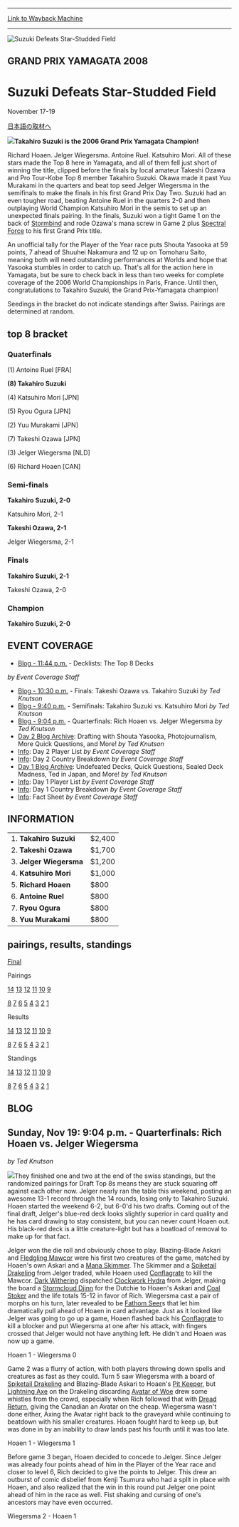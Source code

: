 
---
[Link to Wayback Machine](https://web.archive.org/web/20151205235757/http://magic.wizards.com/en/events/coverage/gpyam06)

[_metadata_:description]:- "日本語の取材へ Takahiro Suzuki is the 2006 Grand Prix Yamagata Champion!"
[_metadata_:generator]:- "Drupal 7 (http://drupal.org)"
[_metadata_:node]:- "573046"
[_metadata_:source]:- "div-block-system-main"
[_metadata_:title]:- "Suzuki Defeats Star-Studded Field"
[_metadata_:wayback_capture_timestamp]:- "2015-12-05 23:57:57"
[_metadata_:wayback_raw_url]:- "https://web.archive.org/web/20151205235757id_/http://magic.wizards.com/en/events/coverage/gpyam06"
[_metadata_:wayback_url]:- "http://magic.wizards.com/en/events/coverage/gpyam06"
---







![Suzuki Defeats Star-Studded Field](https://media.magic.wizards.com/images/banner/large_1.jpg)





GRAND PRIX YAMAGATA 2008
------------------------


Suzuki Defeats Star-Studded Field
=================================




November 17-19












[日本語の取材へ](/en/node/573041)


![](https://media.magic.wizards.com/image_legacy_migration/sideboard/images/gpyam06/champ.jpg)**Takahiro Suzuki is the 2006 Grand Prix Yamagata Champion!**


Richard Hoaen. Jelger Wiegersma. Antoine Ruel. Katsuhiro Mori. All of these stars made the Top 8 here in Yamagata, and all of them fell just short of winning the title, clipped before the finals by local amateur Takeshi Ozawa and Pro Tour-Kobe Top 8 member Takahiro Suzuki. Okawa made it past Yuu Murakami in the quarters and beat top seed Jelger Wiegersma in the semifinals to make the finals in his first Grand Prix Day Two. Suzuki had an even tougher road, beating Antoine Ruel in the quarters 2-0 and then outplaying World Champion Katsuhiro Mori in the semis to set up an unexpected finals pairing. In the finals, Suzuki won a tight Game 1 on the back of [Stormbind](http://gatherer.wizards.com/Pages/Card/Details.aspx?name=Stormbind) and rode Ozawa's mana screw in Game 2 plus [Spectral Force](http://gatherer.wizards.com/Pages/Card/Details.aspx?name=Spectral+Force) to his first Grand Prix title.


An unofficial tally for the Player of the Year race puts Shouta Yasooka at 59 points, 7 ahead of Shuuhei Nakamura and 12 up on Tomoharu Saito, meaning both will need outstanding performances at Worlds and hope that Yasooka stumbles in order to catch up. That's all for the action here in Yamagata, but be sure to check back in less than two weeks for complete coverage of the 2006 World Championships in Paris, France. Until then, congratulations to Takahiro Suzuki, the Grand Prix-Yamagata champion!


Seedings in the bracket do not indicate standings after Swiss. Pairings are determined at random.



top 8 bracket
-------------





### Quaterfinals





(1) Antoine Ruel [FRA]




**(8) Takahiro Suzuki**






(4) Katsuhiro Mori [JPN]




(5) Ryou Ogura [JPN]






(2) Yuu Murakami [JPN]




(7) Takeshi Ozawa [JPN]






(3) Jelger Wiegersma [NLD]




(6) Richard Hoaen [CAN]







### Semi-finals





**Takahiro Suzuki, 2-0**




Katsuhiro Mori, 2-1






**Takeshi Ozawa, 2-1**




Jelger Wiegersma, 2-1







### Finals





**Takahiro Suzuki, 2-1**




Takeshi Ozawa, 2-0







### Champion





**Takahiro Suzuki, 2-0**









EVENT COVERAGE
--------------




* [Blog - 11:44 p.m.](#4) - Decklists: The Top 8 Decks

 *by Event Coverage Staff*
* [Blog - 10:30 p.m.](#3) - Finals: Takeshi Ozawa vs. Takahiro Suzuki
 *by Ted Knutson*
* [Blog - 9:40 p.m.](#2) - Semifinals: Takahiro Suzuki vs. Katsuhiro Mori
 *by Ted Knutson*
* [Blog - 9:04 p.m.](#1) - Quarterfinals: Rich Hoaen vs. Jelger Wiegersma
 *by Ted Knutson*
* [Day 2 Blog Archive](/en/articles/archive/event-coverage/day-2-blog-archive-2006-11-19): Drafting with Shouta Yasooka, Photojournalism, More Quick Questions, and More!
 *by Ted Knutson*
* [Info](/en/articles/archive/event-coverage/day-2-player-list-2006-11-18): Day 2 Player List
 *by Event Coverage Staff*
* [Info](/en/articles/archive/event-coverage/day-2-country-breakdown-2006-11-18): Day 2 Country Breakdown
 *by Event Coverage Staff*
* [Day 1 Blog Archive](/en/articles/archive/event-coverage/day-1-blog-archive-2006-11-18): Undefeated Decks, Quick Questions, Sealed Deck Madness, Ted in Japan, and More!
 *by Ted Knutson*
* [Info](/en/articles/archive/event-coverage/day-1-player-list-2006-11-17): Day 1 Player List
 *by Event Coverage Staff*
* [Info](/en/articles/archive/event-coverage/day-1-country-breakdown-2006-11-17): Day 1 Country Breakdown
 *by Event Coverage Staff*
* [Info](http://magic.wizards.com/en/articles/archive/feature/grand-prix%E2%80%93yamagata-2006-10-23): Fact Sheet
 *by Event Coverage Staff*



INFORMATION
-----------




|  |  |
| --- | --- |
| 1. **Takahiro Suzuki** | $2,400 |
| 2. **Takeshi Ozawa** | $1,700 |
| 3. **Jelger Wiegersma** | $1,200 |
| 4. **Katsuhiro Mori** | $1,000 |
| 5. **Richard Hoaen** | $800 |
| 6. **Antoine Ruel** | $800 |
| 7. **Ryou Ogura** | $800 |
| 8. **Yuu Murakami** | $800 |

pairings, results, standings
----------------------------




[Final](/en/articles/archive/event-coverage/final-standings-2006-11-19)




Pairings


[14](/en/articles/archive/event-coverage/round-14-pairings-2006-11-19) [13](/en/articles/archive/event-coverage/round-13-pairings-2006-11-18) [12](/en/articles/archive/event-coverage/round-12-pairings-2006-11-18) [11](/en/articles/archive/event-coverage/round-11-pairings-2006-11-18) [10](/en/articles/archive/event-coverage/round-10-pairings-2006-11-18) [9](/en/articles/archive/event-coverage/round-9-pairings-2006-11-18)


[8](/en/articles/archive/event-coverage/round-8-pairings-2006-11-18) [7](/en/articles/archive/event-coverage/round-7-pairings-2006-11-18) [6](/en/articles/archive/event-coverage/round-6-pairings-2006-11-18) [5](/en/articles/archive/event-coverage/round-5-pairings-2006-11-17) [4](/en/articles/archive/event-coverage/round-4-pairings-2006-11-17) [3](/en/articles/archive/event-coverage/round-3-pairings-2006-11-17) [2](/en/articles/archive/event-coverage/round-2-pairings-2006-11-17) [1](/en/articles/archive/event-coverage/round-1-pairings-2006-11-17)




Results


[14](/en/articles/archive/event-coverage/round-14-results-2006-11-19) [13](/en/articles/archive/event-coverage/round-13-results-2006-11-19) [12](/en/articles/archive/event-coverage/round-12-results-2006-11-18) [11](/en/articles/archive/event-coverage/round-11-results-2006-11-18) [10](/en/articles/archive/event-coverage/round-10-results-2006-11-18) [9](/en/articles/archive/event-coverage/round-9-results-2006-11-18)


[8](/en/articles/archive/event-coverage/round-8-results-2006-11-18) [7](/en/articles/archive/event-coverage/round-7-results-2006-11-18) [6](/en/articles/archive/event-coverage/round-6-results-2006-11-18) [5](/en/articles/archive/event-coverage/round-5-results-2006-11-18) [4](/en/articles/archive/event-coverage/round-4-results-2006-11-17) [3](/en/articles/archive/event-coverage/round-3-results-2006-11-17) [2](/en/articles/archive/event-coverage/round-2-results-2006-11-17) [1](/en/articles/archive/event-coverage/round-1-results-2006-11-17)




Standings


[14](/en/articles/archive/event-coverage/round-14-standings-2006-11-19) [13](/en/articles/archive/event-coverage/round-13-standings-2006-11-19) [12](/en/articles/archive/event-coverage/round-12-standings-2006-11-18) [11](/en/articles/archive/event-coverage/round-11-standings-2006-11-18) [10](/en/articles/archive/event-coverage/round-10-standings-2006-11-18) [9](/en/articles/archive/event-coverage/round-9-standings-2006-11-18)


[8](/en/articles/archive/event-coverage/round-8-standings-2006-11-18) [7](/en/articles/archive/event-coverage/round-7-standings-2006-11-18) [6](/en/articles/archive/event-coverage/round-6-standings-2006-11-18) [5](/en/articles/archive/event-coverage/round-5-standings-2006-11-18) [4](/en/articles/archive/event-coverage/round-4-standings-2006-11-17) [3](/en/articles/archive/event-coverage/round-3-standings-2006-11-17) [2](/en/articles/archive/event-coverage/round-2-standings-2006-11-17) [1](/en/articles/archive/event-coverage/round-1-standings-2006-11-17)





BLOG
----




Sunday, Nov 19: 9:04 p.m. - Quarterfinals: Rich Hoaen vs. Jelger Wiegersma
--------------------------------------------------------------------------


*by Ted Knutson*

![](https://media.magic.wizards.com/image_legacy_migration/sideboard/images/gpyam06/qf%20jelger.jpg)They finished one and two at the end of the swiss standings, but the randomized pairings for Draft Top 8s means they are stuck squaring off against each other now. Jelger nearly ran the table this weekend, posting an awesome 13-1 record through the 14 rounds, losing only to Takahiro Suzuki. Hoaen started the weekend 6-2, but 6-0'd his two drafts. Coming out of the final draft, Jelger's blue-red deck looks slightly superior in card quality and he has card drawing to stay consistent, but you can never count Hoaen out. His black-red deck is a little creature-light but has a boatload of removal to make up for that fact.


Jelger won the die roll and obviously chose to play. Blazing-Blade Askari and [Fledgling Mawcor](http://gatherer.wizards.com/Pages/Card/Details.aspx?name=Fledgling+Mawcor) were his first two creatures of the game, matched by Hoaen's own Askari and a [Mana Skimmer](http://gatherer.wizards.com/Pages/Card/Details.aspx?name=Mana+Skimmer). The Skimmer and a [Spiketail Drakeling](http://gatherer.wizards.com/Pages/Card/Details.aspx?name=Spiketail+Drakeling) from Jelger traded, while Hoaen used [Conflagrate](http://gatherer.wizards.com/Pages/Card/Details.aspx?name=Conflagrate) to kill the Mawcor. [Dark Withering](http://gatherer.wizards.com/Pages/Card/Details.aspx?name=Dark+Withering) dispatched [Clockwork Hydra](http://gatherer.wizards.com/Pages/Card/Details.aspx?name=Clockwork+Hydra) from Jelger, making the board a [Stormcloud Djinn](http://gatherer.wizards.com/Pages/Card/Details.aspx?name=Stormcloud+Djinn) for the Dutchie to Hoaen's Askari and [Coal Stoker](http://gatherer.wizards.com/Pages/Card/Details.aspx?name=Coal+Stoker) and the life totals 15-12 in favor of Rich. Wiegersma cast a pair of morphs on his turn, later revealed to be [Fathom Seer](http://gatherer.wizards.com/Pages/Card/Details.aspx?name=Fathom+Seer)s that let him dramatically pull ahead of Hoaen in card advantage. Just as it looked like Jelger was going to go up a game, Hoaen flashed back his [Conflagrate](http://gatherer.wizards.com/Pages/Card/Details.aspx?name=Conflagrate) to kill a blocker and put Wiegersma at one after his attack, with fingers crossed that Jelger would not have anything left. He didn't and Hoaen was now up a game.


Hoaen 1 - Wiegersma 0


Game 2 was a flurry of action, with both players throwing down spells and creatures as fast as they could. Turn 5 saw Wiegersma with a board of [Spiketail Drakeling](http://gatherer.wizards.com/Pages/Card/Details.aspx?name=Spiketail+Drakeling) and Blazing-Blade Askari to Hoaen's [Pit Keeper](http://gatherer.wizards.com/Pages/Card/Details.aspx?name=Pit+Keeper), but [Lightning Axe](http://gatherer.wizards.com/Pages/Card/Details.aspx?name=Lightning+Axe) on the Drakeling discarding [Avatar of Woe](http://gatherer.wizards.com/Pages/Card/Details.aspx?name=Avatar+of+Woe) drew some whistles from the crowd, especially when Rich followed that with [Dread Return](http://gatherer.wizards.com/Pages/Card/Details.aspx?name=Dread+Return), giving the Canadian an Avatar on the cheap. Wiegersma wasn't done either, Axing the Avatar right back to the graveyard while continuing to beatdown with his smaller creatures. Hoaen fought hard to keep up, but was done in by an inability to draw lands past his fourth until it was too late.


Hoaen 1 - Wiegersma 1


Before game 3 began, Hoaen decided to concede to Jelger. Since Jelger was already four points ahead of him in the Player of the Year race and closer to level 6, Rich decided to give the points to Jelger. This drew an outburst of comic disbelief from Kenji Tsumura who had a split in place with Hoaen, and also realized that the win in this round put Jelger one point ahead of him in the race as well. Fist shaking and cursing of one's ancestors may have even occurred.


Wiegersma 2 - Hoaen 1


  

 

